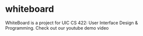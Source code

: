 # whiteboard

WhiteBoard is a project for UIC CS 422: User Interface Design & Programming. Check out our youtube demo video

